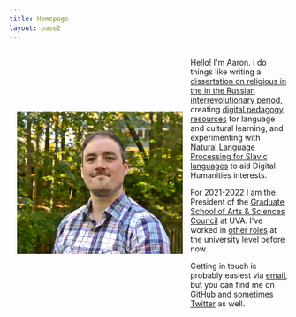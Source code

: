 ```yaml
---
title: Homepage 
layout: base2
---
```


<div style="display:flex;flex-wrap:wrap;align-items:center;">
    <img src="img/self300.png" style="flex:1;margin:1em"></img>
    <div style="flex:2">
        <p>Hello! I'm Aaron. I do things like writing a <a href="/research">dissertation on religious in the in the Russian interrevolutionary period</a>, creating <a href="/pedagogy">digital pedagogy resources</a> for language and cultural learning, and experimenting with <a href="/research">Natural Language Processing for Slavic languages</a> to aid Digital Humanities interests.</p>
        <p>For 2021-2022 I am the President of the <a href="http://gradcouncil.com/">Graduate School of Arts & Sciences Council</a> at UVA. I've worked in <a href="/cv">other roles</a> at the university level before now.</p>
        <p>Getting in touch is probably easiest via <a href="mailto:amt3ad@virginia.edu">email</a>, but you can find me on <a href="https://github.com/amthomps1">GitHub</a> and sometimes <a href="https://twitter.com/kollektivminds">Twitter</a> as well.</p>
    </div>
</div>